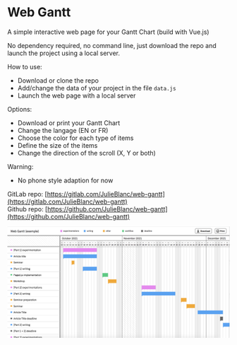 # Web Gantt

A simple interactive web page for your Gantt Chart (build with Vue.js)

No dependency required, no command line, just download the repo and launch the project using a local server.

How to use:
- Download or clone the repo
- Add/change the data of your project in the file `data.js`
- Launch the web page with a local server


Options:
- Download or print your Gantt Chart
- Change the langage (EN or FR)
- Choose the color for each type of items
- Define the size of the items
- Change the direction of the scroll (X, Y or both)

Warning:
- No phone style adaption for now


GitLab repo: [https://gitlab.com/JulieBlanc/web-gantt](https://gitlab.com/JulieBlanc/web-gantt) \
Github repo: [https://github.com/JulieBlanc/web-gantt](https://github.com/JulieBlanc/web-gantt)

![Screenshot of an example page](style/screenshot-example.png)